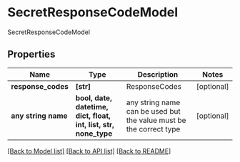 # SecretResponseCodeModel

SecretResponseCodeModel

## Properties
Name | Type | Description | Notes
------------ | ------------- | ------------- | -------------
**response_codes** | **[str]** | ResponseCodes | [optional] 
**any string name** | **bool, date, datetime, dict, float, int, list, str, none_type** | any string name can be used but the value must be the correct type | [optional]

[[Back to Model list]](../README.md#documentation-for-models) [[Back to API list]](../README.md#documentation-for-api-endpoints) [[Back to README]](../README.md)


